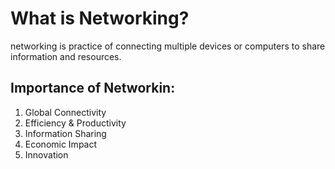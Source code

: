 # What is Networking?

networking is practice of connecting multiple devices or computers to share information and resources.

## Importance of Networkin:

1. Global Connectivity
2. Efficiency & Productivity
3. Information Sharing
4. Economic Impact
5. Innovation
